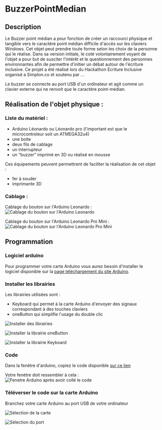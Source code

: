 # BuzzerPointMedian

## Description
Le Buzzer point médian a pour fonction de créer un raccourci physique et tangible vers le caractère point médian difficile d'accès sur les claviers Windows.
Cet objet peut prendre toute forme selon les choix de la personne qui le réalise. Dans sa version initiale, le coté volontairement voyant de l'objet a pour but de susciter l'intérêt et le questionnement des personnes environnantes afin de permettre d'initier un débat autour de l'écriture inclusive.
Ce projet a été réalisé lors du Hackathon Ecriture Inclusive organisé a Simplon.co et soutenu par ...

Le buzzer se connecte au port USB d'un ordinateur et agit comme un clavier externe qui ne renvoit que le caractère point-médian.

## Réalisation de l'objet physique :

### Liste du matériel :
* Arduino Léonardo ou Léonardo pro (l'important est que le microcontroleur soit un ATMEGA32u4)
* une boite
* deux fils de cablage
* un interrupteur
* un "buzzer" imprimé en 3D ou réalisé en mousse

Ces équipements peuvent permettrent de faciliter la réalisation de cet objet :
* fer à souder 
* imprimante 3D

### Cablage :
Cablage du bouton sur l'Arduino Leonardo :
![Cablage du bouton sur l'Arduino Leonardo ](Images/wiring_leo.png)

Cablage du bouton sur l'Arduino Leonardo Pro Mini :
![Cablage du bouton sur l'Arduino Leonardo Pro Mini](Images/wiring_leo_pro.png)
## Programmation 

### Logiciel arduino
Pour programmer votre carte Arduino vous aurez besoin d'installer le logiciel disponible sur la [page téléchargement du site Arduino](https://www.arduino.cc/en/Main/Software).

### Installer les librairies 
Les librairies utilisées sont :
* Keyboard qui permet à la carte Arduino d'envoyer des signaux correspondant à des touches claviers
* oneButton qui simplifie l'usage du double clic

![Installer des librairies](Images/inclurebiblio.png)

![Installer la librairie oneButton](Images/oneButton.PNG)

![Installer la librairie Keyboard](Images/keyboard.PNG)

### Code
Dans la fenètre d'arduino, copiez le code disponible [sur ce lien](Arduino/Buzzer/Buzzer.ino)

Votre fenètre doit ressembler à cela :
![Fenetre Arduino après avoir collé le code](Images/arduino.PNG)

### Téléverser le code sur la carte Arduino 

Branchez votre carte Arduino au port USB de votre ordinateur

![Sélection de la carte](Images/carte.PNG)

![Sélection du port](Images/port.PNG)
